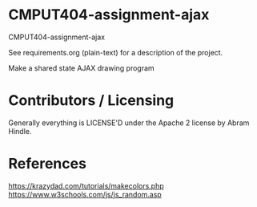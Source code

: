 CMPUT404-assignment-ajax
==============================

CMPUT404-assignment-ajax

See requirements.org (plain-text) for a description of the project.

Make a shared state AJAX drawing program

Contributors / Licensing
========================

Generally everything is LICENSE'D under the Apache 2 license by Abram Hindle.

References
========================
https://krazydad.com/tutorials/makecolors.php
https://www.w3schools.com/js/js_random.asp



